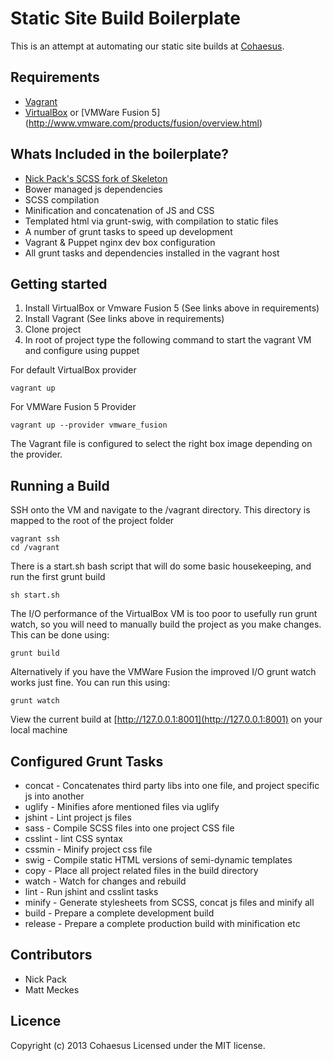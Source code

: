 # Static Site Build Boilerplate
This is an attempt at automating our static site builds at [Cohaesus](http://www.cohaesus.co.uk).

## Requirements
* [Vagrant](http://www.vagrantup.com/)
* [VirtualBox](https://www.virtualbox.org/) or [VMWare Fusion 5] (http://www.vmware.com/products/fusion/overview.html)

## Whats Included in the boilerplate?

* [Nick Pack's SCSS fork of Skeleton](https://github.com/nickpack/Skeleton-SCSS)
* Bower managed js dependencies
* SCSS compilation
* Minification and concatenation of JS and CSS
* Templated html via grunt-swig, with compilation to static files
* A number of grunt tasks to speed up development
* Vagrant & Puppet nginx dev box configuration
* All grunt tasks and dependencies installed in the vagrant host

## Getting started
1. Install VirtualBox or Vmware Fusion 5 (See links above in requirements)
2. Install Vagrant (See links above in requirements)
3. Clone project
4. In root of project type the following command to start the vagrant VM and configure using puppet

For default VirtualBox provider

    vagrant up

For VMWare Fusion 5 Provider

    vagrant up --provider vmware_fusion

The Vagrant file is configured to select the right box image depending on the provider.

## Running a Build
SSH onto the VM and navigate to the /vagrant directory. 
This directory is mapped to the root of the project folder

    vagrant ssh
    cd /vagrant
    
There is a start.sh bash script that will do some basic housekeeping, 
and run the first grunt build

    sh start.sh

The I/O performance of the VirtualBox VM is too poor to usefully run grunt watch, 
so you will need to manually build the project as you make changes. This can be done using:

    grunt build

Alternatively if you have the VMWare Fusion the improved I/O grunt watch works just fine. 
You can run this using:
    
    grunt watch
 
View the current build at [http://127.0.0.1:8001](http://127.0.0.1:8001) on your local machine 

## Configured Grunt Tasks
* concat - Concatenates third party libs into one file, and project specific js into another
* uglify - Minifies afore mentioned files via uglify
* jshint - Lint project js files
* sass - Compile SCSS files into one project CSS file
* csslint - lint CSS syntax
* cssmin - Minify project css file
* swig - Compile static HTML versions of semi-dynamic templates
* copy - Place all project related files in the build directory
* watch - Watch for changes and rebuild
* lint - Run jshint and csslint tasks
* minify - Generate stylesheets from SCSS, concat js files and minify all
* build - Prepare a complete development build
* release - Prepare a complete production build with minification etc

## Contributors
* Nick Pack
* Matt Meckes

## Licence
Copyright (c) 2013 Cohaesus
Licensed under the MIT license.	